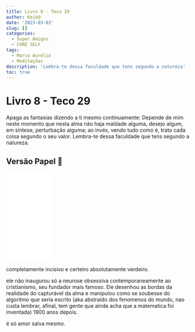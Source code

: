 ```yaml
---
title: Livro 8 - Teco 29
author: Keik@
date: '2023-03-03'
slug: []
categories:
  - Super Amigos
  - CORE SELF
tags:
  - Marco Aurélio
  - Meditações
description: 'Lembra-te dessa faculdade que tens segundo a natureza'
toc: true
---
```


# Livro 8 - Teco 29

Apaga as fantasias dizendo a ti mesmo continuamente: Depende de mim neste momento que nesta alma não haja maldade alguma, desejo algum, em síntese, perturbação alguma; ao invés, vendo tudo como é, trato cada coisa segundo o seu valor. Lembra-te dessa faculdade que tens segundo a natureza.

## Versão Papel :book:
<iframe style="width:120px;height:240px;" marginwidth="0" marginheight="0" scrolling="no" frameborder="0" src="//ws-na.amazon-adsystem.com/widgets/q?ServiceVersion=20070822&OneJS=1&Operation=GetAdHtml&MarketPlace=BR&source=ss&ref=as_ss_li_til&ad_type=product_link&tracking_id=mundodekeika-20&language=pt_BR&marketplace=amazon&region=BR&placement=B092FVY4BB&asins=B092FVY4BB&linkId=37c5ec14221f61f811029aa88b520891&show_border=true&link_opens_in_new_window=true"></iframe>

completamente incisivo e certeiro
absolutamente verdeiro.

ele não inaugurou só a neurose obsessiva contemporaneamente ao cristianismo, seu fundador mais famoso. 
Ele desenhou as bordas da realidade do capturável da alma e manipulou como se soubesse do algoritmo que seria escrito (aka abstraído dos fenomenos do mundo, nao custa lembrar, afinal, tem gente que ainda acha que a matematica foi inventada) 1900 anos depois.

é só amor salva mesmo.